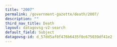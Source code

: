```yaml
---
title: "2007"
permalink: /government-gazette/death/2007/
description: ""
third_nav_title: Death
layout: datagovsg-v2-search
default_field: Subject
datagovsg-id: d_57dd5af0f476b6435f0c675039df41e2
---
```

